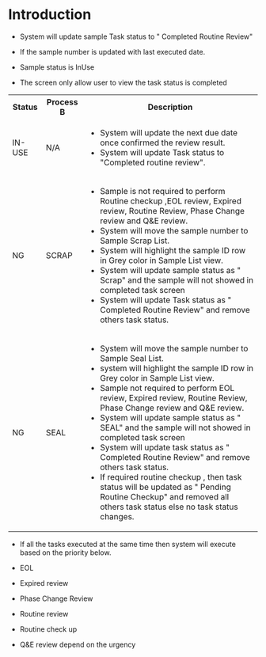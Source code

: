 # Introduction


- System will update sample Task status to " Completed Routine Review"

- If the sample number is updated with last executed date.

- Sample status is InUse

- The screen only allow user to view the task status is completed

<table class="wrapped confluenceTable"><colgroup><col /><col /><col /></colgroup><tbody><tr><th class="confluenceTh">Status</th><th class="confluenceTh">Process B</th><th class="confluenceTh">Description</th></tr><tr><td class="confluenceTd">IN-USE</td><td class="confluenceTd">N/A</td><td class="confluenceTd"><ul><li><span>System will update the next due date once confirmed the review result.</span></li><li><span>System will update Task status to "Completed routine review".</span></li></ul></td></tr><tr><td class="confluenceTd">NG</td><td class="confluenceTd">SCRAP</td><td class="confluenceTd"><ul><li><span>Sample is not required </span><span>to perform Routine checkup ,EOL review, Expired review, Routine Review, Phase Change review and Q&E review.</span></li><li><span>System will move the sample number to Sample Scrap List.<br /></span></li><li><span>System will highlight the sample ID row in Grey color in Sample List view.<br /></span></li><li><span>System will update sample status as " Scrap" and the sample will not showed in completed task screen</span></li><li><span>System will update Task status as " Completed Routine Review" and remove others task status.</span></li></ul></td></tr><tr><td class="confluenceTd">NG</td><td class="confluenceTd">SEAL</td><td class="confluenceTd"><ul><li><span>System will move the sample number to Sample Seal List.</span></li><li><span>system will highlight the sample ID row in Grey color in Sample List view.<br /></span></li><li><span>Sample not required to perform EOL review, Expired review, Routine Review, Phase Change review and Q&E review.</span></li><li><span>System will update sample status as " SEAL" and the sample will not showed in completed task screen</span></li><li><span>System will update task status as " Completed Routine Review" and remove others task status.</span></li><li><span>If required routine checkup , then task status will be updated as " Pending Routine Checkup" and removed all others task status else no task status changes.</span></li></ul></td></tr></tbody></table>





- If all the tasks executed at the same time then system will execute based on the priority below.

- EOL

- Expired review

- Phase Change Review

- Routine review

- Routine check up

- Q&E review depend on the urgency
